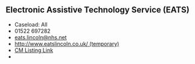 
## Electronic Assistive Technology Service (EATS)

- Caseload: All 
- <i class="fa fa-phone"></i> 01522 697282
- <i class="fa fa-envelope"></i> eats.lincoln@nhs.net
- <i class="fa fa-home"></i> [http://www.eatslincoln.co.uk/ (temporary)](http://www.eatslincoln.co.uk/ (temporary))
- [CM Listing Link](http://www.communicationmatters.org.uk/contact-assessment-service/lincolnshire-adults-aac-service)
- 
